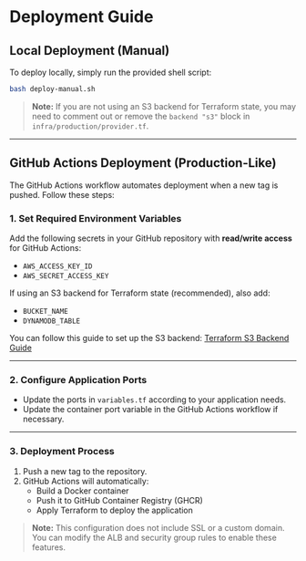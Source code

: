 # Deployment Guide

## Local Deployment (Manual)

To deploy locally, simply run the provided shell script:

```bash
bash deploy-manual.sh
```

> **Note:** If you are not using an S3 backend for Terraform state, you may need to comment out or remove the `backend "s3"` block in `infra/production/provider.tf`.

---

## GitHub Actions Deployment (Production-Like)

The GitHub Actions workflow automates deployment when a new tag is pushed. Follow these steps:

### 1. Set Required Environment Variables

Add the following secrets in your GitHub repository with **read/write access** for GitHub Actions:

- `AWS_ACCESS_KEY_ID`
- `AWS_SECRET_ACCESS_KEY`

If using an S3 backend for Terraform state (recommended), also add:

- `BUCKET_NAME`
- `DYNAMODB_TABLE`

You can follow this guide to set up the S3 backend: [Terraform S3 Backend Guide](https://cilginc.github.io/posts/HowToMake-TerraformS3Backend/)

---

### 2. Configure Application Ports

- Update the ports in `variables.tf` according to your application needs.
- Update the container port variable in the GitHub Actions workflow if necessary.

---

### 3. Deployment Process

1. Push a new tag to the repository.
2. GitHub Actions will automatically:
   - Build a Docker container
   - Push it to GitHub Container Registry (GHCR)
   - Apply Terraform to deploy the application

> **Note:** This configuration does not include SSL or a custom domain. You can modify the ALB and security group rules to enable these features.
